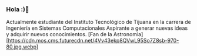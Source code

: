 ### Hola :)👋
Actualmente estudiante del Instituto Tecnológico de Tijuana en la carrera de Ingeniería en Sistemas Computacionales
Aspirante a generar nuevas ideas y adquirir nuevos conocimientos.
[Fan de la Astronomia][https://cdn.mos.cms.futurecdn.net/4Vv43ekp8QVwL95So7Z8sb-970-80.jpg.webp]

<!--
**DanielMb17/DanielMb17** is a ✨ _special_ ✨ repository because its `README.md` (this file) appears on your GitHub profile.


- 🔭 I’m currently working on ...
- 🌱 I’m currently learning ...
- 👯 I’m looking to collaborate on ...
- 🤔 I’m looking for help with ...
- 💬 Ask me about ...
- 📫 How to reach me: ...
- 😄 Pronouns: ...
- ⚡ Fun fact: ...
-->
